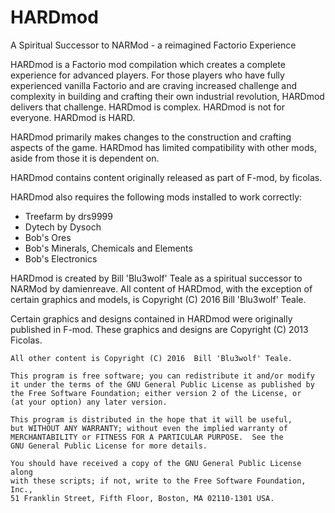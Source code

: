 # HARDmod
A Spiritual Successor to NARMod - a reimagined Factorio Experience

HARDmod is a Factorio mod compilation which creates a complete experience for advanced players. For those players who have fully experienced vanilla Factorio and are craving increased challenge and complexity in building and crafting their own industrial revolution, HARDmod delivers that challenge. HARDmod is complex. HARDmod is not for everyone. HARDmod is HARD.

HARDmod primarily makes changes to the construction and crafting aspects of the game. HARDmod has limited compatibility with other mods, aside from those it is dependent on. 

HARDmod contains content originally released as part of F-mod, by ficolas. 

HARDmod also requires the following mods installed to work correctly:
* Treefarm by drs9999
* Dytech by Dysoch
* Bob's Ores
* Bob's Minerals, Chemicals and Elements
* Bob's Electronics

HARDmod is created by Bill 'Blu3wolf' Teale as a spiritual successor to NARMod by damienreave. All content of HARDmod, with the exception of certain graphics and models, is Copyright (C) 2016 Bill 'Blu3wolf' Teale. 
    
Certain graphics and designs contained in HARDmod were originally published in F-mod. These graphics and designs are Copyright (C) 2013 Ficolas. 
    
    All other content is Copyright (C) 2016  Bill 'Blu3wolf' Teale.

    This program is free software; you can redistribute it and/or modify
    it under the terms of the GNU General Public License as published by
    the Free Software Foundation; either version 2 of the License, or
    (at your option) any later version.

    This program is distributed in the hope that it will be useful,
    but WITHOUT ANY WARRANTY; without even the implied warranty of
    MERCHANTABILITY or FITNESS FOR A PARTICULAR PURPOSE.  See the
    GNU General Public License for more details.

    You should have received a copy of the GNU General Public License along
    with these scripts; if not, write to the Free Software Foundation, Inc.,
    51 Franklin Street, Fifth Floor, Boston, MA 02110-1301 USA.
